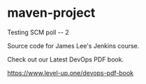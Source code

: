 # maven-project
Testing SCM poll -- 2 

Source code for James Lee's Jenkins course.

Check out our Latest DevOps PDF book.

https://www.level-up.one/devops-pdf-book

